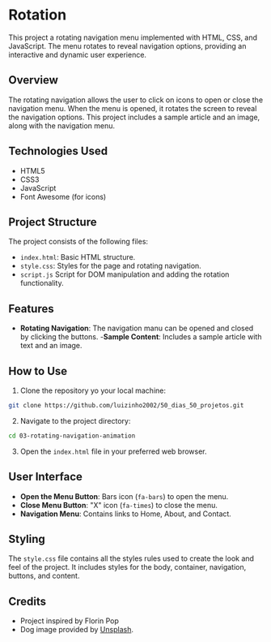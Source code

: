 # Rotation

This project a rotating navigation menu implemented with HTML, CSS, and JavaScript. The menu rotates to reveal navigation options, providing an interactive and dynamic user experience.

## Overview

The rotating navigation allows the user to click on icons to open or close the navigation menu. When the menu is opened, it rotates the screen to reveal the navigation options. This project includes a sample article and an image, along with the navigation menu.

## Technologies Used

- HTML5
- CSS3 
- JavaScript
- Font Awesome (for icons)

## Project Structure

The project consists of the following files:

- `index.html`: Basic HTML structure.
- `style.css`: Styles for the page and rotating navigation.
- `script.js` Script for DOM manipulation and adding the rotation functionality.

## Features

- **Rotating Navigation**: The navigation manu can be opened and closed by clicking the buttons.
-**Sample Content**: Includes a sample article with text and an image.

## How to Use

1. Clone the repository yo your local machine:
```sh
git clone https://github.com/luizinho2002/50_dias_50_projetos.git
```

2. Navigate to the project directory:
```sh
cd 03-rotating-navigation-animation
```

3. Open the `index.html` file in your preferred web browser.

## User Interface

- **Open the Menu Button**: Bars icon (`fa-bars`) to open the menu.
- **Close Menu Button**: "X" icon (`fa-times`) to close the menu.
- **Navigation Menu**: Contains links to Home, About, and Contact.

## Styling

The `style.css` file contains all the styles rules used to create the look and feel of the project. It includes styles for the body, container, navigation, buttons, and content.

## Credits

- Project inspired by Florin Pop
- Dog image provided by [Unsplash](https://unsplash.com/).